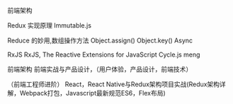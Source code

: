 前端架构

Redux 实现原理
Immutable.js


Reduce 的妙用,数组操作方法
Object.assign() Object.key()
Async


RxJS  RxJS, The Reactive Extensions for JavaScript
Cycle.js
meng


前端架构
前端实战与产品设计，（用户体验，产品设计，前端技术）

（前端工程师进阶）
React，React Native与Redux架构项目实战(Redux架构详解，Webpack打包，Javascript最新规范ES6，Flex布局)

